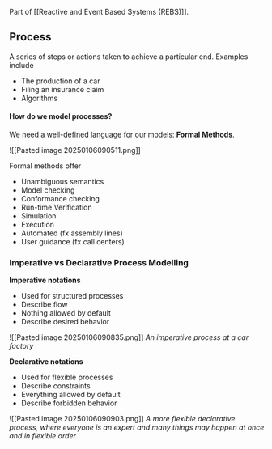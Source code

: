 Part of [[Reactive and Event Based Systems (REBS)]].

## Process
A series of steps or actions taken to achieve a particular end. Examples include
- The production of a car
- Filing an insurance claim
- Algorithms

#### How do we model processes?
We need a well-defined language for our models: **Formal Methods**.

![[Pasted image 20250106090511.png]]

Formal methods offer

- Unambiguous semantics
- Model checking
- Conformance checking
- Run-time Verification
- Simulation
- Execution
 - Automated (fx assembly lines)
 - User guidance (fx call centers)

### Imperative vs Declarative Process Modelling

**Imperative notations**
- Used for structured processes
- Describe flow
- Nothing allowed by default
- Describe desired behavior

![[Pasted image 20250106090835.png]]
*An imperative process at a car factory*

**Declarative notations**
- Used for flexible processes
- Describe constraints
- Everything allowed by default
- Describe forbidden behavior

![[Pasted image 20250106090903.png]]
*A more flexible declarative process, where everyone is an expert and many things may happen at once and in flexible order.*

